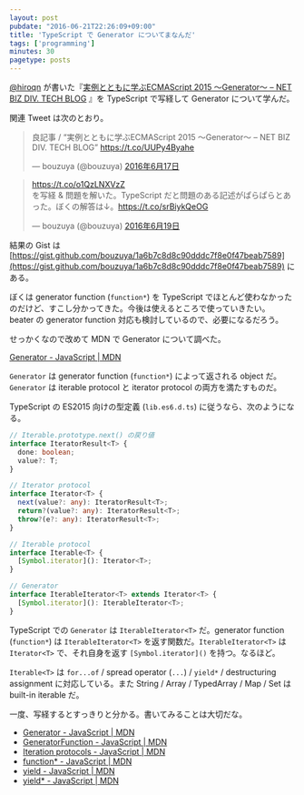 ```yaml
---
layout: post
pubdate: "2016-06-21T22:26:09+09:00"
title: 'TypeScript で Generator についてまなんだ'
tags: ['programming']
minutes: 30
pagetype: posts
---
```

[@hiroqn](https://twitter.com/hiroqn) が書いた『[実例とともに学ぶECMAScript 2015 〜Generator〜 – NET BIZ DIV. TECH BLOG](https://tech.recruit-mp.co.jp/front-end/post-10358/) 』を TypeScript で写経して Generator について学んだ。

関連 Tweet は次のとおり。

<blockquote class="twitter-tweet" data-lang="ja"><p lang="ja" dir="ltr">良記事 / “実例とともに学ぶECMAScript 2015 〜Generator〜 – NET BIZ DIV. TECH BLOG” <a href="https://t.co/UUPy4Byahe">https://t.co/UUPy4Byahe</a></p>&mdash; bouzuya (@bouzuya) <a href="https://twitter.com/bouzuya/status/743620997949984768">2016年6月17日</a></blockquote>
<script async src="//platform.twitter.com/widgets.js" charset="utf-8"></script>

<blockquote class="twitter-tweet" data-lang="ja"><p lang="ja" dir="ltr"><a href="https://t.co/o1QzLNXVzZ">https://t.co/o1QzLNXVzZ</a><br>を写経 &amp; 問題を解いた。TypeScript だと問題のある記述がぱらぱらとあった。ぼくの解答は↓。<a href="https://t.co/srBiykQeOG">https://t.co/srBiykQeOG</a></p>&mdash; bouzuya (@bouzuya) <a href="https://twitter.com/bouzuya/status/744408534465470467">2016年6月19日</a></blockquote>
<script async src="//platform.twitter.com/widgets.js" charset="utf-8"></script>

結果の Gist は [https://gist.github.com/bouzuya/1a6b7c8d8c90dddc7f8e0f47beab7589](https://gist.github.com/bouzuya/1a6b7c8d8c90dddc7f8e0f47beab7589) にある。

ぼくは generator function (`function*`) を TypeScript でほとんど使わなかったのだけど、すこし分かってきた。今後は使えるところで使っていきたい。 beater の generator function 対応も検討しているので、必要になるだろう。

せっかくなので改めて MDN で Generator について調べた。

[Generator - JavaScript | MDN](https://developer.mozilla.org/en-US/docs/Web/JavaScript/Reference/Global_Objects/Generator)

`Generator` は generator function (`function*`) によって返される object だ。`Generator` は iterable protocol と iterator protocol の両方を満たすものだ。

TypeScript の ES2015 向けの型定義 (`lib.es6.d.ts`) に従うなら、次のようになる。

```ts
// Iterable.prototype.next() の戻り値
interface IteratorResult<T> {
  done: boolean;
  value?: T;
}

// Iterator protocol
interface Iterator<T> {
  next(value?: any): IteratorResult<T>;
  return?(value?: any): IteratorResult<T>;
  throw?(e?: any): IteratorResult<T>;
}

// Iterable protocol
interface Iterable<T> {
  [Symbol.iterator](): Iterator<T>;
}

// Generator
interface IterableIterator<T> extends Iterator<T> {
  [Symbol.iterator](): IterableIterator<T>;
}
```

TypeScript での `Generator` は `IterableIterator<T>` だ。generator function (`function*`) は `IterableIterator<T>` を返す関数だ。`IterableIterator<T>` は `Iterator<T>` で、それ自身を返す `[Symbol.iterator]()` を持つ。なるほど。

`Iterable<T>` は `for...of` / spread operator (`...`) / `yield*` / destructuring assignment に対応している。また String / Array / TypedArray / Map / Set は built-in iterable だ。

一度、写経するとすっきりと分かる。書いてみることは大切だな。

- [Generator - JavaScript | MDN](https://developer.mozilla.org/en-US/docs/Web/JavaScript/Reference/Global_Objects/Generator)
- [GeneratorFunction - JavaScript | MDN](https://developer.mozilla.org/en-US/docs/Web/JavaScript/Reference/Global_Objects/GeneratorFunction)
- [Iteration protocols - JavaScript | MDN](https://developer.mozilla.org/en/docs/Web/JavaScript/Reference/Iteration_protocols)
- [function* - JavaScript | MDN](https://developer.mozilla.org/en-US/docs/Web/JavaScript/Reference/Statements/function*)
- [yield - JavaScript | MDN](https://developer.mozilla.org/en-US/docs/Web/JavaScript/Reference/Operators/yield)
- [yield* - JavaScript | MDN](https://developer.mozilla.org/en-US/docs/Web/JavaScript/Reference/Operators/yield*)
